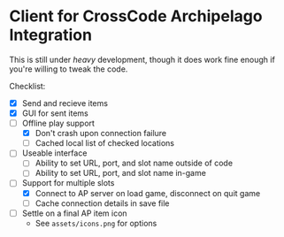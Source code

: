# Client for CrossCode Archipelago Integration

This is still under *heavy* development, though it does work fine enough if you're willing to tweak the code.

Checklist:

- [x] Send and recieve items
- [x] GUI for sent items
- [ ] Offline play support
  - [x] Don't crash upon connection failure
  - [ ] Cached local list of checked locations
- [ ] Useable interface
  - [ ] Ability to set URL, port, and slot name outside of code
  - [ ] Ability to set URL, port, and slot name in-game
- [ ] Support for multiple slots
  - [x] Connect to AP server on load game, disconnect on quit game
  - [ ] Cache connection details in save file
- [ ] Settle on a final AP item icon
  - See `assets/icons.png` for options
